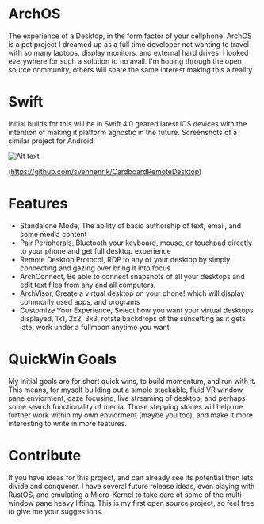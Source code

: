 # ArchOS

The experience of a Desktop, in the form factor of your cellphone. ArchOS is a pet project I dreamed up as a full time developer not wanting to travel with so many laptops, display monitors, and external hard drives. I looked everywhere for such a solution to no avail. I'm hoping through the open source community, others will share the same interest making this a reality.


# Swift
Initial builds for this will be in Swift 4.0 geared latest iOS devices with the intention of making it platform agnostic in the future. Screenshots of a similar project for Android:

![Alt text](https://preview.ibb.co/cCVdLb/vr_screenshot.png "Android Screenshot")

(https://github.com/svenhenrik/CardboardRemoteDesktop)


# Features

- Standalone Mode, The ability of basic authorship of text, email, and some media content
- Pair Peripherals, Bluetooth your keyboard, mouse, or touchpad directly to your phone and get full desktop experience
- Remote Desktop Protocol, RDP to any of your desktop by simply connecting and gazing over bring it into focus
- ArchConnect, Be able to connect snapshots of all your desktops and edit text files from any and all computers.
- ArchVisor, Create a virtual desktop on your phone! which will display commonly used apps, and programs 
- Customize Your Experience, Select how you want your virtual desktops displayed, 1x1, 2x2, 3x3, rotate backdrops of the  sunsetting as it gets late, work under a fullmoon anytime you want.

# QuickWin Goals 

My initial goals are for short quick wins, to build momentum, and run with it. This means, for myself building out a simple stackable, fluid VR window pane enviorment, gaze focusing, live streaming of desktop, and perhaps some search functionality of media. Those stepping stones will help me further work within my own enviorment (maybe you too), and make it more interesting to write in more features. 


# Contribute

If you have ideas for this project, and can already see its potential then lets divide and conquerer. I have several future release ideas, even playing with RustOS, and emulating a Micro-Kernel to take care of some of the multi-window pane heavy lifting. This is my first open source project, so feel free to give me your suggestions.



